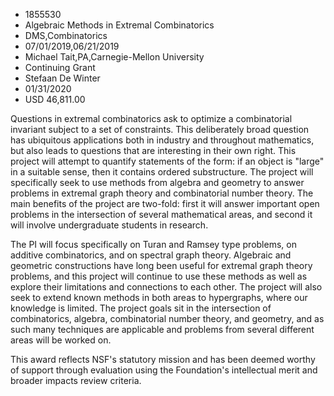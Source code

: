 
* 1855530
* Algebraic Methods in Extremal Combinatorics
* DMS,Combinatorics
* 07/01/2019,06/21/2019
* Michael Tait,PA,Carnegie-Mellon University
* Continuing Grant
* Stefaan De Winter
* 01/31/2020
* USD 46,811.00

Questions in extremal combinatorics ask to optimize a combinatorial invariant
subject to a set of constraints. This deliberately broad question has ubiquitous
applications both in industry and throughout mathematics, but also leads to
questions that are interesting in their own right. This project will attempt to
quantify statements of the form: if an object is "large" in a suitable sense,
then it contains ordered substructure. The project will specifically seek to use
methods from algebra and geometry to answer problems in extremal graph theory
and combinatorial number theory. The main benefits of the project are two-fold:
first it will answer important open problems in the intersection of several
mathematical areas, and second it will involve undergraduate students in
research.

The PI will focus specifically on Turan and Ramsey type problems, on additive
combinatorics, and on spectral graph theory. Algebraic and geometric
constructions have long been useful for extremal graph theory problems, and this
project will continue to use these methods as well as explore their limitations
and connections to each other. The project will also seek to extend known
methods in both areas to hypergraphs, where our knowledge is limited. The
project goals sit in the intersection of combinatorics, algebra, combinatorial
number theory, and geometry, and as such many techniques are applicable and
problems from several different areas will be worked on.

This award reflects NSF's statutory mission and has been deemed worthy of
support through evaluation using the Foundation's intellectual merit and broader
impacts review criteria.
